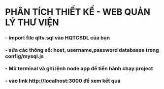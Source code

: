 <h1> PHÂN TÍCH THIẾT KẾ - WEB QUẢN LÝ THƯ VIỆN</h1>


<h3>- import file qltv.sql vào HQTCSDL của bạn<br><br>
- sửa các thông số: host, username,password databasse trong config/mysql.js<br><br>
- Mở terminal và ghi lệnh node app để tiến hành chạy project<br><br>
- vào link http://localhost:3000 để xem kết quả<br></h3>
